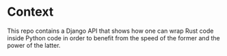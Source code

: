 # Context
    
This repo contains a Django API that shows how one can wrap Rust code inside Python code in order to benefit from the speed of the former and the power of the latter.